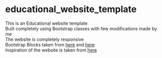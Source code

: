 # educational_website_template
This is an Educational website template<br>
Built completely using Bootstrap classes with few modifications made by me<br>
The website is completely responsive<br>
Bootstrap Blocks taken from <a href="https://froala.com/">here</a> and <a href="https://themes.getbootstrap.com/preview/?theme_id=23273">here</a><br>
Inspiration of the website is taken from <a href="https://www.greatlearning.in/">here</a>
